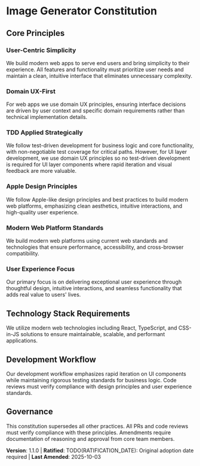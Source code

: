<!-- 
Sync Impact Report:
- Version change: 1.0.0 → 1.1.0
- Modified principles: [PRINCIPLE_1_NAME] → User-Centric Simplicity, [PRINCIPLE_2_NAME] → Domain UX-First, [PRINCIPLE_3_NAME] → TDD Applied Strategically, [PRINCIPLE_4_NAME] → Apple Design Principles, [PRINCIPLE_5_NAME] → Modern Web Platform Standards, [PRINCIPLE_6_NAME] → User Experience Focus
- Added sections: None
- Removed sections: None
- Templates requiring updates: ⚠ pending - .specify/templates/plan-template.md, .specify/templates/spec-template.md, .specify/templates/tasks-template.md, .specify/templates/commands/*.md, README.md
- Follow-up TODOs: RATIFICATION_DATE needs to be set to original adoption date
-->

# Image Generator Constitution

## Core Principles

### User-Centric Simplicity
We build modern web apps to serve end users and bring simplicity to their experience. All features and functionality must prioritize user needs and maintain a clean, intuitive interface that eliminates unnecessary complexity.

### Domain UX-First
For web apps we use domain UX principles, ensuring interface decisions are driven by user context and specific domain requirements rather than technical implementation details.

### TDD Applied Strategically
We follow test-driven development for business logic and core functionality, with non-negotiable test coverage for critical paths. However, for UI layer development, we use domain UX principles so no test-driven development is required for UI layer components where rapid iteration and visual feedback are more valuable.

### Apple Design Principles
We follow Apple-like design principles and best practices to build modern web platforms, emphasizing clean aesthetics, intuitive interactions, and high-quality user experience.

### Modern Web Platform Standards
We build modern web platforms using current web standards and technologies that ensure performance, accessibility, and cross-browser compatibility.

### User Experience Focus
Our primary focus is on delivering exceptional user experience through thoughtful design, intuitive interactions, and seamless functionality that adds real value to users' lives.

## Technology Stack Requirements

We utilize modern web technologies including React, TypeScript, and CSS-in-JS solutions to ensure maintainable, scalable, and performant applications.

## Development Workflow

Our development workflow emphasizes rapid iteration on UI components while maintaining rigorous testing standards for business logic. Code reviews must verify compliance with design principles and user experience standards.

## Governance

This constitution supersedes all other practices. All PRs and code reviews must verify compliance with these principles. Amendments require documentation of reasoning and approval from core team members.

**Version**: 1.1.0 | **Ratified**: TODO(RATIFICATION_DATE): Original adoption date required | **Last Amended**: 2025-10-03
